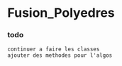 # Fusion_Polyedres


### todo

    continuer a faire les classes
    ajouter des methodes pour l'algos
